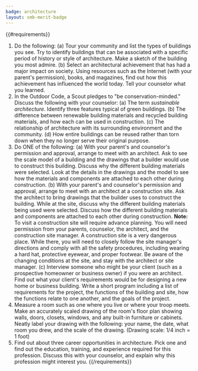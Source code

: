 ```yaml
---
badge: architecture
layout: smb-merit-badge
---
```


{{#requirements}}
1. Do the following:
    (a) Tour your community and list the types of buildings you see. Try to identify buildings that can be associated with a specific period of history or style of architecture. Make a sketch of the building you most admire.
    (b) Select an architectural achievement that has had a major impact on society. Using resources such as the Internet (with your parent's permission), books, and magazines, find out how this achievement has influenced the world today. Tell your counselor what you learned.
2. In the Outdoor Code, a Scout pledges to "be conservation-minded." Discuss the following with your counselor:
    (a) The term *sustainable architecture*. Identify three features typical of green buildings.
    (b) The difference between renewable building materials and recycled building materials, and how each can be used in construction.
    (c) The relationship of architecture with its surrounding environment and the community.
    (d) How entire buildings can be reused rather than torn down when they no longer serve their original purpose.
3. Do ONE of the following:
    (a) With your parent's and counselor's permission and approval, arrange to meet with an architect. Ask to see the scale model of a building and the drawings that a builder would use to construct this building. Discuss why the different building materials were selected. Look at the details in the drawings and the model to see how the materials and components are attached to each other during construction.
    (b) With your parent's and counselor's permission and approval, arrange to meet with an architect at a construction site. Ask the architect to bring drawings that the builder uses to construct the building. While at the site, discuss why the different building materials being used were selected. Discuss how the different building materials and components are attached to each other during construction.
        **Note:** To visit a construction site will require advance planning. You will need permission from your parents, counselor, the architect, and the construction site manager. A construction site is a very dangerous place. While there, you will need to closely follow the site manager's directions and comply with all the safety procedures, including wearing a hard hat, protective eyewear, and proper footwear. Be aware of the changing conditions at the site, and stay with the architect or site manager.
    (c) Interview someone who might be your client (such as a prospective homeowner or business owner) if you were an architect. Find out what your client's requirements would be for designing a new home or business building. Write a short program including a list of requirements for the project, the functions of the building and site, how the functions relate to one another, and the goals of the project.
4. Measure a room such as one where you live or where your troop meets. Make an accurately scaled drawing of the room's floor plan showing walls, doors, closets, windows, and any built-in furniture or cabinets. Neatly label your drawing with the following: your name, the date, what room you drew, and the scale of the drawing. (Drawing scale: 1/4 inch = 1 foot)
5. Find out about three career opportunities in architecture. Pick one and find out the education, training, and experience required for this profession. Discuss this with your counselor, and explain why this profession might interest you.
{{/requirements}}
